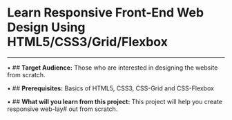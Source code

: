 # **Learn Responsive Front-End Web Design Using HTML5/CSS3/Grid/Flexbox**
***


•	## **Target Audience:**
	Those who are interested in designing the website from scratch.  

•	## **Prerequisites:**
	Basics of HTML5, CSS3, CSS-Grid and CSS-Flexbox 

•	## **What will you learn from this project:**
	This project will help you create responsive web-lay# out from scratch.
